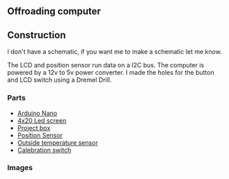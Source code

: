 ## Offroading computer

## Construction

I don't have a schematic, if you want me to make a schematic let me know.

The LCD and position sensor run data on a I2C bus. The computer is powered by a 12v to 5v power converter. I made the holes for the button and LCD switch using a Dremel Drill.

### Parts

- [Arduino Nano](http://www.amazon.com/gp/product/B00761NDHI/ref=as_li_tl?ie=UTF8&camp=1789&creative=390957&linkCode=as2)
- [4x20 Led screen](//ws-na.amazon-adsystem.com/widgets/q?ServiceVersion=20070822&OneJS=1&Operation=GetAdHtml&MarketPlace=US&source=ss&ref=ss_til&ad_type=product_link&tracking_id=&marketplace=amazon&region=US&placement=B00GZ6GK7A&asins=B00GZ6GK7A&linkId=&show_border=true&link_opens_in_new_window=true)
- [Project box](//ws-na.amazon-adsystem.com/widgets/q?ServiceVersion=20070822&OneJS=1&Operation=GetAdHtml&MarketPlace=US&source=ss&ref=ss_til&ad_type=product_link&tracking_id=&marketplace=amazon&region=US&placement=B0002BENMI&asins=B0002BENMI&linkId=&show_border=true&link_opens_in_new_window=true)
- [Position Sensor](http://www.adafruit.com/products/1604)
- [Outside temperature sensor](http://www.amazon.com/gp/product/B008HODWBU/ref=as_li_tl?ie=UTF8&camp=1789&creative=390957&linkCode=as2)
- [Calebration switch](http://www.amazon.com/gp/product/B00M7PRTHI/ref=as_li_tl?ie=UTF8&camp=1789&creative=390957&linkCode=as2)

### Images

[insides]: https://github.com/CacheFactory/offroading_computer/markdown-assets/insides.jpg
[install]: https://github.com/CacheFactory/offroading_computer/markdown-assets/install.jpg
[overview]: https://github.com/CacheFactory/offroading_computer/markdown-assets/overview.jpg

